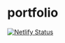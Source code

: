 # portfolio

[![Netlify Status](https://api.netlify.com/api/v1/badges/4ca80ace-dd32-40ef-ab6b-c6da2602cc8f/deploy-status)](https://app.netlify.com/sites/famous-cendol-85e0d1/deploys)
